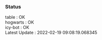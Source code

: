 ### Status


table : OK  
hogwarts : OK  
icy-bot : OK  
Latest Update : 2022-02-19 09:08:19.068345
